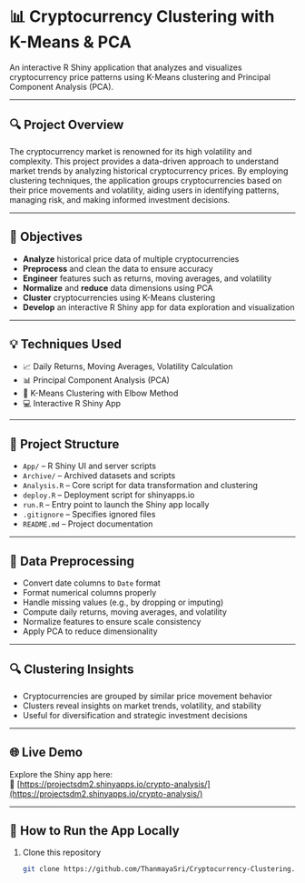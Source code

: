 # 📊 Cryptocurrency Clustering with K-Means & PCA

An interactive R Shiny application that analyzes and visualizes cryptocurrency price patterns using K-Means clustering and Principal Component Analysis (PCA).

---

## 🔍 Project Overview

The cryptocurrency market is renowned for its high volatility and complexity. This project provides a data-driven approach to understand market trends by analyzing historical cryptocurrency prices. By employing clustering techniques, the application groups cryptocurrencies based on their price movements and volatility, aiding users in identifying patterns, managing risk, and making informed investment decisions.

---

## 🎯 Objectives

- **Analyze** historical price data of multiple cryptocurrencies  
- **Preprocess** and clean the data to ensure accuracy  
- **Engineer** features such as returns, moving averages, and volatility  
- **Normalize** and **reduce** data dimensions using PCA  
- **Cluster** cryptocurrencies using K-Means clustering  
- **Develop** an interactive R Shiny app for data exploration and visualization  

---

## 💡 Techniques Used

- 📈 Daily Returns, Moving Averages, Volatility Calculation  
- 📊 Principal Component Analysis (PCA)  
- 🔀 K-Means Clustering with Elbow Method  
- 💻 Interactive R Shiny App  

---

## 📁 Project Structure

- `App/` – R Shiny UI and server scripts  
- `Archive/` – Archived datasets and scripts  
- `Analysis.R` – Core script for data transformation and clustering  
- `deploy.R` – Deployment script for shinyapps.io  
- `run.R` – Entry point to launch the Shiny app locally  
- `.gitignore` – Specifies ignored files  
- `README.md` – Project documentation  

---

## 🧪 Data Preprocessing

- Convert date columns to `Date` format  
- Format numerical columns properly  
- Handle missing values (e.g., by dropping or imputing)  
- Compute daily returns, moving averages, and volatility  
- Normalize features to ensure scale consistency  
- Apply PCA to reduce dimensionality  

---

## 🔍 Clustering Insights

- Cryptocurrencies are grouped by similar price movement behavior  
- Clusters reveal insights on market trends, volatility, and stability  
- Useful for diversification and strategic investment decisions  

---

## 🌐 Live Demo

Explore the Shiny app here:  
🔗 [https://projectsdm2.shinyapps.io/crypto-analysis/](https://projectsdm2.shinyapps.io/crypto-analysis/)

---

## 🚀 How to Run the App Locally

1. Clone this repository  
   ```bash
   git clone https://github.com/ThanmayaSri/Cryptocurrency-Clustering.git
